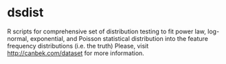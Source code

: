 # dsdist
R scripts for comprehensive set of distribution testing to fit power law, log-normal, exponential, and Poisson statistical distribution into the feature frequency distributions (i.e. the truth)
Please, visit http://canbek.com/dataset for more information.
